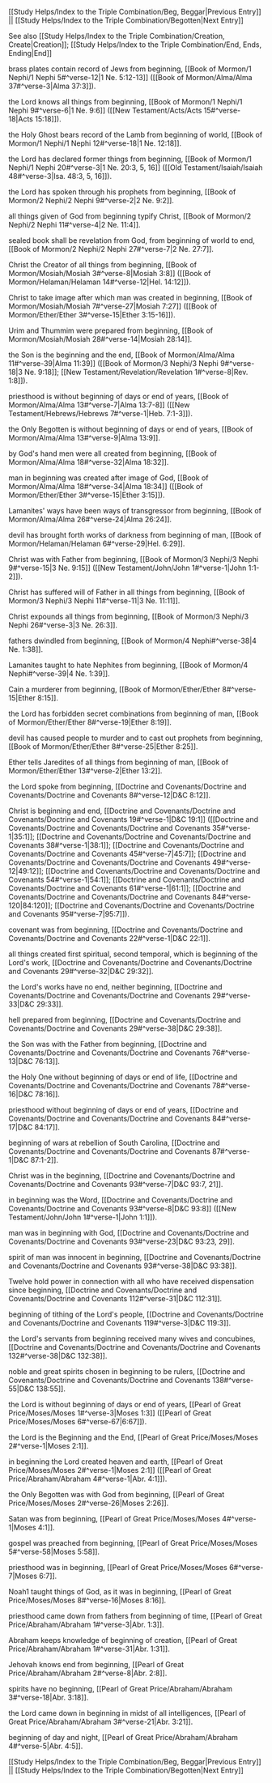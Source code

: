 [[Study Helps/Index to the Triple Combination/Beg, Beggar|Previous Entry]]  ||  [[Study Helps/Index to the Triple Combination/Begotten|Next Entry]]

 See also [[Study Helps/Index to the Triple Combination/Creation, Create|Creation]]; [[Study Helps/Index to the Triple Combination/End, Ends, Ending|End]]

 brass plates contain record of Jews from beginning, [[Book of Mormon/1 Nephi/1 Nephi 5#^verse-12|1 Ne. 5:12-13]] ([[Book of Mormon/Alma/Alma 37#^verse-3|Alma 37:3]]).

 the Lord knows all things from beginning, [[Book of Mormon/1 Nephi/1 Nephi 9#^verse-6|1 Ne. 9:6]] ([[New Testament/Acts/Acts 15#^verse-18|Acts 15:18]]).

 the Holy Ghost bears record of the Lamb from beginning of world, [[Book of Mormon/1 Nephi/1 Nephi 12#^verse-18|1 Ne. 12:18]].

 the Lord has declared former things from beginning, [[Book of Mormon/1 Nephi/1 Nephi 20#^verse-3|1 Ne. 20:3, 5, 16]] ([[Old Testament/Isaiah/Isaiah 48#^verse-3|Isa. 48:3, 5, 16]]).

 the Lord has spoken through his prophets from beginning, [[Book of Mormon/2 Nephi/2 Nephi 9#^verse-2|2 Ne. 9:2]].

 all things given of God from beginning typify Christ, [[Book of Mormon/2 Nephi/2 Nephi 11#^verse-4|2 Ne. 11:4]].

 sealed book shall be revelation from God, from beginning of world to end, [[Book of Mormon/2 Nephi/2 Nephi 27#^verse-7|2 Ne. 27:7]].

 Christ the Creator of all things from beginning, [[Book of Mormon/Mosiah/Mosiah 3#^verse-8|Mosiah 3:8]] ([[Book of Mormon/Helaman/Helaman 14#^verse-12|Hel. 14:12]]).

 Christ to take image after which man was created in beginning, [[Book of Mormon/Mosiah/Mosiah 7#^verse-27|Mosiah 7:27]] ([[Book of Mormon/Ether/Ether 3#^verse-15|Ether 3:15-16]]).

 Urim and Thummim were prepared from beginning, [[Book of Mormon/Mosiah/Mosiah 28#^verse-14|Mosiah 28:14]].

 the Son is the beginning and the end, [[Book of Mormon/Alma/Alma 11#^verse-39|Alma 11:39]] ([[Book of Mormon/3 Nephi/3 Nephi 9#^verse-18|3 Ne. 9:18]]; [[New Testament/Revelation/Revelation 1#^verse-8|Rev. 1:8]]).

 priesthood is without beginning of days or end of years, [[Book of Mormon/Alma/Alma 13#^verse-7|Alma 13:7-8]] ([[New Testament/Hebrews/Hebrews 7#^verse-1|Heb. 7:1-3]]).

 the Only Begotten is without beginning of days or end of years, [[Book of Mormon/Alma/Alma 13#^verse-9|Alma 13:9]].

 by God's hand men were all created from beginning, [[Book of Mormon/Alma/Alma 18#^verse-32|Alma 18:32]].

 man in beginning was created after image of God, [[Book of Mormon/Alma/Alma 18#^verse-34|Alma 18:34]] ([[Book of Mormon/Ether/Ether 3#^verse-15|Ether 3:15]]).

 Lamanites' ways have been ways of transgressor from beginning, [[Book of Mormon/Alma/Alma 26#^verse-24|Alma 26:24]].

 devil has brought forth works of darkness from beginning of man, [[Book of Mormon/Helaman/Helaman 6#^verse-29|Hel. 6:29]].

 Christ was with Father from beginning, [[Book of Mormon/3 Nephi/3 Nephi 9#^verse-15|3 Ne. 9:15]] ([[New Testament/John/John 1#^verse-1|John 1:1-2]]).

 Christ has suffered will of Father in all things from beginning, [[Book of Mormon/3 Nephi/3 Nephi 11#^verse-11|3 Ne. 11:11]].

 Christ expounds all things from beginning, [[Book of Mormon/3 Nephi/3 Nephi 26#^verse-3|3 Ne. 26:3]].

 fathers dwindled from beginning, [[Book of Mormon/4 Nephi#^verse-38|4 Ne. 1:38]].

 Lamanites taught to hate Nephites from beginning, [[Book of Mormon/4 Nephi#^verse-39|4 Ne. 1:39]].

 Cain a murderer from beginning, [[Book of Mormon/Ether/Ether 8#^verse-15|Ether 8:15]].

 the Lord has forbidden secret combinations from beginning of man, [[Book of Mormon/Ether/Ether 8#^verse-19|Ether 8:19]].

 devil has caused people to murder and to cast out prophets from beginning, [[Book of Mormon/Ether/Ether 8#^verse-25|Ether 8:25]].

 Ether tells Jaredites of all things from beginning of man, [[Book of Mormon/Ether/Ether 13#^verse-2|Ether 13:2]].

 the Lord spoke from beginning, [[Doctrine and Covenants/Doctrine and Covenants/Doctrine and Covenants 8#^verse-12|D&C 8:12]].

 Christ is beginning and end, [[Doctrine and Covenants/Doctrine and Covenants/Doctrine and Covenants 19#^verse-1|D&C 19:1]] ([[Doctrine and Covenants/Doctrine and Covenants/Doctrine and Covenants 35#^verse-1|35:1]]; [[Doctrine and Covenants/Doctrine and Covenants/Doctrine and Covenants 38#^verse-1|38:1]]; [[Doctrine and Covenants/Doctrine and Covenants/Doctrine and Covenants 45#^verse-7|45:7]]; [[Doctrine and Covenants/Doctrine and Covenants/Doctrine and Covenants 49#^verse-12|49:12]]; [[Doctrine and Covenants/Doctrine and Covenants/Doctrine and Covenants 54#^verse-1|54:1]]; [[Doctrine and Covenants/Doctrine and Covenants/Doctrine and Covenants 61#^verse-1|61:1]]; [[Doctrine and Covenants/Doctrine and Covenants/Doctrine and Covenants 84#^verse-120|84:120]]; [[Doctrine and Covenants/Doctrine and Covenants/Doctrine and Covenants 95#^verse-7|95:7]]).

 covenant was from beginning, [[Doctrine and Covenants/Doctrine and Covenants/Doctrine and Covenants 22#^verse-1|D&C 22:1]].

 all things created first spiritual, second temporal, which is beginning of the Lord's work, [[Doctrine and Covenants/Doctrine and Covenants/Doctrine and Covenants 29#^verse-32|D&C 29:32]].

 the Lord's works have no end, neither beginning, [[Doctrine and Covenants/Doctrine and Covenants/Doctrine and Covenants 29#^verse-33|D&C 29:33]].

 hell prepared from beginning, [[Doctrine and Covenants/Doctrine and Covenants/Doctrine and Covenants 29#^verse-38|D&C 29:38]].

 the Son was with the Father from beginning, [[Doctrine and Covenants/Doctrine and Covenants/Doctrine and Covenants 76#^verse-13|D&C 76:13]].

 the Holy One without beginning of days or end of life, [[Doctrine and Covenants/Doctrine and Covenants/Doctrine and Covenants 78#^verse-16|D&C 78:16]].

 priesthood without beginning of days or end of years, [[Doctrine and Covenants/Doctrine and Covenants/Doctrine and Covenants 84#^verse-17|D&C 84:17]].

 beginning of wars at rebellion of South Carolina, [[Doctrine and Covenants/Doctrine and Covenants/Doctrine and Covenants 87#^verse-1|D&C 87:1-2]].

 Christ was in the beginning, [[Doctrine and Covenants/Doctrine and Covenants/Doctrine and Covenants 93#^verse-7|D&C 93:7, 21]].

 in beginning was the Word, [[Doctrine and Covenants/Doctrine and Covenants/Doctrine and Covenants 93#^verse-8|D&C 93:8]] ([[New Testament/John/John 1#^verse-1|John 1:1]]).

 man was in beginning with God, [[Doctrine and Covenants/Doctrine and Covenants/Doctrine and Covenants 93#^verse-23|D&C 93:23, 29]].

 spirit of man was innocent in beginning, [[Doctrine and Covenants/Doctrine and Covenants/Doctrine and Covenants 93#^verse-38|D&C 93:38]].

 Twelve hold power in connection with all who have received dispensation since beginning, [[Doctrine and Covenants/Doctrine and Covenants/Doctrine and Covenants 112#^verse-31|D&C 112:31]].

 beginning of tithing of the Lord's people, [[Doctrine and Covenants/Doctrine and Covenants/Doctrine and Covenants 119#^verse-3|D&C 119:3]].

 the Lord's servants from beginning received many wives and concubines, [[Doctrine and Covenants/Doctrine and Covenants/Doctrine and Covenants 132#^verse-38|D&C 132:38]].

 noble and great spirits chosen in beginning to be rulers, [[Doctrine and Covenants/Doctrine and Covenants/Doctrine and Covenants 138#^verse-55|D&C 138:55]].

 the Lord is without beginning of days or end of years, [[Pearl of Great Price/Moses/Moses 1#^verse-3|Moses 1:3]] ([[Pearl of Great Price/Moses/Moses 6#^verse-67|6:67]]).

 the Lord is the Beginning and the End, [[Pearl of Great Price/Moses/Moses 2#^verse-1|Moses 2:1]].

 in beginning the Lord created heaven and earth, [[Pearl of Great Price/Moses/Moses 2#^verse-1|Moses 2:1]] ([[Pearl of Great Price/Abraham/Abraham 4#^verse-1|Abr. 4:1]]).

 the Only Begotten was with God from beginning, [[Pearl of Great Price/Moses/Moses 2#^verse-26|Moses 2:26]].

 Satan was from beginning, [[Pearl of Great Price/Moses/Moses 4#^verse-1|Moses 4:1]].

 gospel was preached from beginning, [[Pearl of Great Price/Moses/Moses 5#^verse-58|Moses 5:58]].

 priesthood was in beginning, [[Pearl of Great Price/Moses/Moses 6#^verse-7|Moses 6:7]].

 Noah1 taught things of God, as it was in beginning, [[Pearl of Great Price/Moses/Moses 8#^verse-16|Moses 8:16]].

 priesthood came down from fathers from beginning of time, [[Pearl of Great Price/Abraham/Abraham 1#^verse-3|Abr. 1:3]].

 Abraham keeps knowledge of beginning of creation, [[Pearl of Great Price/Abraham/Abraham 1#^verse-31|Abr. 1:31]].

 Jehovah knows end from beginning, [[Pearl of Great Price/Abraham/Abraham 2#^verse-8|Abr. 2:8]].

 spirits have no beginning, [[Pearl of Great Price/Abraham/Abraham 3#^verse-18|Abr. 3:18]].

 the Lord came down in beginning in midst of all intelligences, [[Pearl of Great Price/Abraham/Abraham 3#^verse-21|Abr. 3:21]].

 beginning of day and night, [[Pearl of Great Price/Abraham/Abraham 4#^verse-5|Abr. 4:5]].

[[Study Helps/Index to the Triple Combination/Beg, Beggar|Previous Entry]]  ||  [[Study Helps/Index to the Triple Combination/Begotten|Next Entry]]